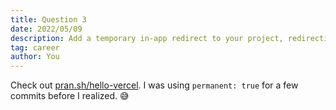 ```yaml
---
title: Question 3
date: 2022/05/09
description: Add a temporary in-app redirect to your project, redirecting /hello-vercel (or any path – but be sure to tell us which!) to https://vercel.com
tag: career
author: You
---
```


Check out [pran.sh/hello-vercel](https://www.pran.sh/hello-vercel). I was using ```permanent: true``` for a few commits before I realized. 😅